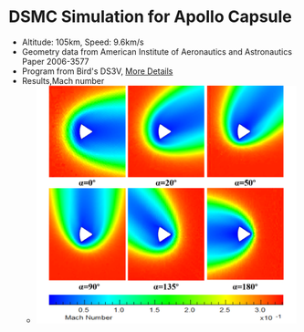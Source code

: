 # DSMC Simulation for Apollo Capsule
+ Altitude: 105km, Speed: 9.6km/s
+ Geometry data from American Institute of Aeronautics and Astronautics Paper 2006-3577
+ Program from Bird's DS3V, [More Details](http://www.gab.com.au/page5.html)
+ Results,Mach number
  + ![](Mach.png)

